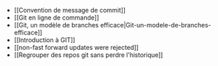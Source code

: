* [[Convention de message de commit]]
* [[Git en ligne de commande]]
* [[Git, un modèle de branches efficace|Git-un-modele-de-branches-efficace]]
* [[Introduction à GIT]]
* [[non-fast forward updates were rejected]]
* [[Regrouper des repos git sans perdre l'historique]]

<!-- --- tags: git -->